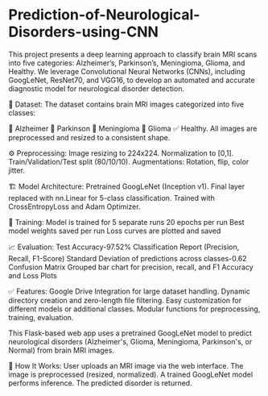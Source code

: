 # Prediction-of-Neurological-Disorders-using-CNN
This project presents a deep learning approach to classify brain MRI scans into five categories: Alzheimer’s, Parkinson’s, Meningioma, Glioma, and Healthy. We leverage Convolutional Neural Networks (CNNs), including GoogLeNet, ResNet70, and VGG16, to develop an automated and accurate diagnostic model for neurological disorder detection.

🧬 Dataset:
The dataset contains brain MRI images categorized into five classes:

🧠 Alzheimer
🧠 Parkinson
🧠 Meningioma
🧠 Glioma
✅ Healthy.
All images are preprocessed and resized to a consistent shape. 

⚙️ Preprocessing:
Image resizing to 224x224.
Normalization to [0,1].
Train/Validation/Test split (80/10/10).
Augmentations: Rotation, flip, color jitter.

🏗 Model Architecture:
Pretrained GoogLeNet (Inception v1).
Final layer replaced with nn.Linear for 5-class classification.
Trained with CrossEntropyLoss and Adam Optimizer.

🏃 Training:
Model is trained for 5 separate runs
20 epochs per run
Best model weights saved per run
Loss curves are plotted and saved

📈 Evaluation:
Test Accuracy-97.52%
Classification Report (Precision, Recall, F1-Score)
Standard Deviation of predictions across classes-0.62
Confusion Matrix 
Grouped bar chart for precision, recall, and F1
Accuracy and Loss Plots

✅ Features:
Google Drive Integration for large dataset handling.
Dynamic directory creation and zero-length file filtering.
Easy customization for different models or additional classes.
Modular functions for preprocessing, training, evaluation.

This Flask-based web app uses a pretrained GoogLeNet model to predict neurological disorders (Alzheimer's, Glioma, Meningioma, Parkinson's, or Normal) from brain MRI images.

🚀 How It Works:
User uploads an MRI image via the web interface.
The image is preprocessed (resized, normalized).
A trained GoogLeNet model performs inference.
The predicted disorder is returned.



